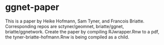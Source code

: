 # ggnet-paper

This is a paper by Heike Hofmann, Sam Tyner, and Francois Briatte. Corresponding repos are sctyner/geomnet, briatte/ggnet, briatte/ggnetwork.
Create the paper by compiling RJwrapper.Rnw to a pdf, the tyner-briatte-hofmann.Rnw is being compiled as a child.
